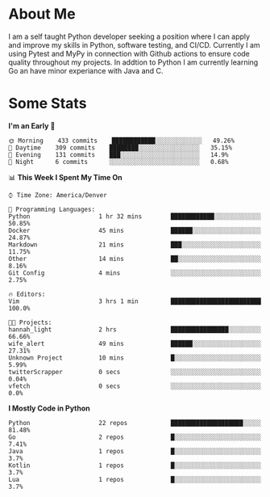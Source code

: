 # About Me
  I am a self taught Python developer seeking a position where I can apply and improve my skills in Python, software testing, and CI/CD. Currently I am using Pytest and MyPy in connection with Github actions to ensure code quality throughout my projects. In addtion to Python I am currently learning Go an have minor experiance with Java and C.
  
 # Some Stats
  
<!--START_SECTION:waka-->
**I'm an Early 🐤** 

```text
🌞 Morning    433 commits    ████████████░░░░░░░░░░░░░   49.26% 
🌆 Daytime    309 commits    ████████░░░░░░░░░░░░░░░░░   35.15% 
🌃 Evening    131 commits    ███░░░░░░░░░░░░░░░░░░░░░░   14.9% 
🌙 Night      6 commits      ░░░░░░░░░░░░░░░░░░░░░░░░░   0.68%

```


📊 **This Week I Spent My Time On** 

```text
⌚︎ Time Zone: America/Denver

💬 Programming Languages: 
Python                   1 hr 32 mins        ████████████░░░░░░░░░░░░░   50.85% 
Docker                   45 mins             ██████░░░░░░░░░░░░░░░░░░░   24.87% 
Markdown                 21 mins             ███░░░░░░░░░░░░░░░░░░░░░░   11.75% 
Other                    14 mins             ██░░░░░░░░░░░░░░░░░░░░░░░   8.16% 
Git Config               4 mins              ░░░░░░░░░░░░░░░░░░░░░░░░░   2.75%

🔥 Editors: 
Vim                      3 hrs 1 min         █████████████████████████   100.0%

🐱‍💻 Projects: 
hannah_light             2 hrs               ████████████████░░░░░░░░░   66.66% 
wife_alert               49 mins             ██████░░░░░░░░░░░░░░░░░░░   27.31% 
Unknown Project          10 mins             █░░░░░░░░░░░░░░░░░░░░░░░░   5.99% 
twitterScrapper          0 secs              ░░░░░░░░░░░░░░░░░░░░░░░░░   0.04% 
vfetch                   0 secs              ░░░░░░░░░░░░░░░░░░░░░░░░░   0.0%

```

**I Mostly Code in Python** 

```text
Python                   22 repos            ████████████████████░░░░░   81.48% 
Go                       2 repos             █░░░░░░░░░░░░░░░░░░░░░░░░   7.41% 
Java                     1 repos             █░░░░░░░░░░░░░░░░░░░░░░░░   3.7% 
Kotlin                   1 repos             █░░░░░░░░░░░░░░░░░░░░░░░░   3.7% 
Lua                      1 repos             █░░░░░░░░░░░░░░░░░░░░░░░░   3.7%

```



<!--END_SECTION:waka-->
